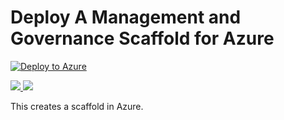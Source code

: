 # Deploy A Management and Governance Scaffold for Azure

[![Deploy to Azure](http://azuredeploy.net/deploybutton.svg)](https://deploy.azure.com/?repository=https://github.com/tescales/azure-scaffold?ptmpl=azuredeploy.parameters.json)


<a href="https://portal.azure.com/#create/Microsoft.Template/uri/https%3A%2F%2Fraw.githubusercontent.com%2Ftescales%2Fazure-scaffold%2Fmaster%2Fazuredeploy.json" target="_blank">
    <img src="http://azuredeploy.net/deploybutton.png"/>
</a>
<a href="http://armviz.io/#/?load=https%3A%2F%2Fraw.githubusercontent.com%2Ftescales%2Fazure-scaffold%2Fmaster%2Fazuredeploy.json" target="_blank">
    <img src="http://armviz.io/visualizebutton.png"/>
</a>

This creates a scaffold in Azure.
